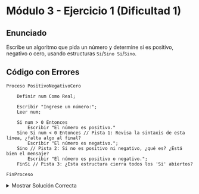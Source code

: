 # Módulo 3 - Ejercicio 1 (Dificultad 1)

## Enunciado
Escribe un algoritmo que pida un número y determine si es positivo, negativo o cero, usando estructuras `Si`/`Sino Si`/`Sino`.

## Código con Errores
```pseudocode
Proceso PositivoNegativoCero

    Definir num Como Real;

    Escribir "Ingrese un número:";
    Leer num;

    Si num > 0 Entonces
        Escribir "El número es positivo."
    Sino Si num < 0 Entonces // Pista 1: Revisa la sintaxis de esta línea, ¿falta algo al final?
        Escribir "El número es negativo.";
    Sino // Pista 2: Si no es positivo ni negativo, ¿qué es? ¿Está bien el mensaje?
        Escribir "El número es positivo o negativo.";
    FinSi // Pista 3: ¿Esta estructura cierra todos los 'Si' abiertos?

FinProceso
```
<details>
<summary>Mostrar Solución Correcta</summary>
## Solución Correcta
```pseudocode
Proceso PositivoNegativoCero_Solucion

    Definir num Como Real;

    Escribir "Ingrese un número:";
    Leer num;

    Si num > 0 Entonces
        Escribir "El número es positivo."; // Corregido: Añadir punto y coma si es necesario.
    Sino Si num < 0 Entonces // Correcto (asumiendo ;)
        Escribir "El número es negativo."; // Corregido: Añadir punto y coma si es necesario.
    Sino // Lógica: Si no es > 0 ni < 0, entonces es 0.
        Escribir "El número es cero."; // Corregido: Mensaje correcto para el caso restante.
    FinSi // Correcto: Cierra la estructura Si/Sino Si/Sino.

FinProceso
```
</details>

<details>
<summary>Mostrar Explicación de la Solución</summary>
## Explicación de la Solución
1.  Aunque PSeInt puede ser flexible, a menudo se requiere un punto y coma (`;`) al final de cada instrucción. Faltaban en los `Escribir`. (Considerado error menor si el perfil es flexible). La sintaxis `Sino Si` es correcta.
2.  Si un número no es mayor que cero (`num > 0` es falso) y tampoco es menor que cero (`num < 0` es falso), la única posibilidad restante es que sea exactamente cero. El mensaje en el último `Sino` era incorrecto; debe indicar que es cero.
3.  La estructura `Si ... Sino Si ... Sino ... FinSi` está correctamente cerrada con un único `FinSi`. El error no estaba aquí, sino en la lógica del último `Sino`.
</details>
